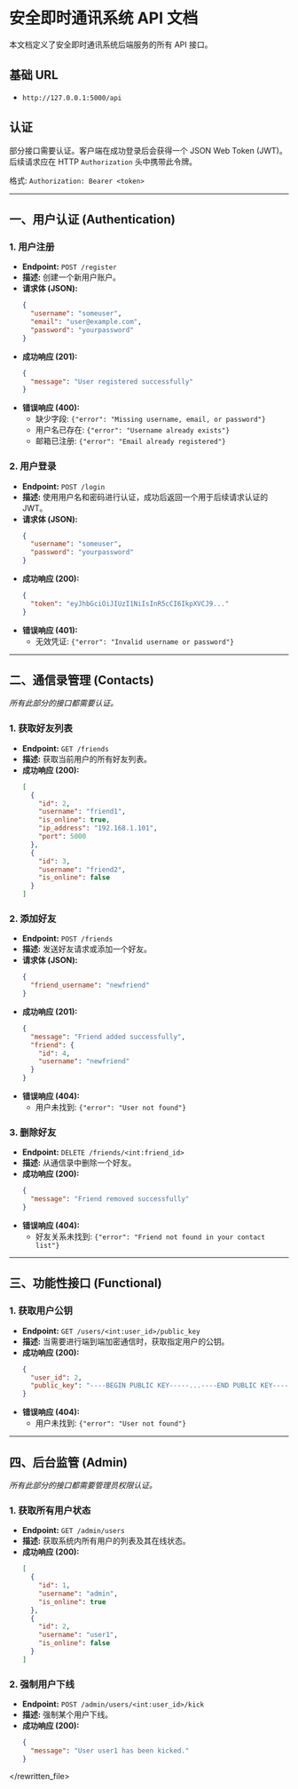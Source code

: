 # 安全即时通讯系统 API 文档

本文档定义了安全即时通讯系统后端服务的所有 API 接口。

## 基础 URL

- `http://127.0.0.1:5000/api`

## 认证

部分接口需要认证。客户端在成功登录后会获得一个 JSON Web Token (JWT)。后续请求应在 HTTP `Authorization` 头中携带此令牌。

格式: `Authorization: Bearer <token>`

---

## 一、用户认证 (Authentication)

### 1. 用户注册

- **Endpoint:** `POST /register`
- **描述:** 创建一个新用户账户。
- **请求体 (JSON):**
  ```json
  {
    "username": "someuser",
    "email": "user@example.com",
    "password": "yourpassword"
  }
  ```
- **成功响应 (201):**
  ```json
  {
    "message": "User registered successfully"
  }
  ```
- **错误响应 (400):**
  - 缺少字段: `{"error": "Missing username, email, or password"}`
  - 用户名已存在: `{"error": "Username already exists"}`
  - 邮箱已注册: `{"error": "Email already registered"}`

### 2. 用户登录

- **Endpoint:** `POST /login`
- **描述:** 使用用户名和密码进行认证，成功后返回一个用于后续请求认证的 JWT。
- **请求体 (JSON):**
  ```json
  {
    "username": "someuser",
    "password": "yourpassword"
  }
  ```
- **成功响应 (200):**
  ```json
  {
    "token": "eyJhbGciOiJIUzI1NiIsInR5cCI6IkpXVCJ9..."
  }
  ```
- **错误响应 (401):**
  - 无效凭证: `{"error": "Invalid username or password"}`

---

## 二、通信录管理 (Contacts)

*所有此部分的接口都需要认证。*

### 1. 获取好友列表

- **Endpoint:** `GET /friends`
- **描述:** 获取当前用户的所有好友列表。
- **成功响应 (200):**
  ```json
  [
    {
      "id": 2,
      "username": "friend1",
      "is_online": true,
      "ip_address": "192.168.1.101",
      "port": 5000
    },
    {
      "id": 3,
      "username": "friend2",
      "is_online": false
    }
  ]
  ```

### 2. 添加好友

- **Endpoint:** `POST /friends`
- **描述:** 发送好友请求或添加一个好友。
- **请求体 (JSON):**
  ```json
  {
    "friend_username": "newfriend"
  }
  ```
- **成功响应 (201):**
  ```json
  {
    "message": "Friend added successfully",
    "friend": {
      "id": 4,
      "username": "newfriend"
    }
  }
  ```
- **错误响应 (404):**
  - 用户未找到: `{"error": "User not found"}`

### 3. 删除好友

- **Endpoint:** `DELETE /friends/<int:friend_id>`
- **描述:** 从通信录中删除一个好友。
- **成功响应 (200):**
  ```json
  {
    "message": "Friend removed successfully"
  }
  ```
- **错误响应 (404):**
  - 好友关系未找到: `{"error": "Friend not found in your contact list"}`

---

## 三、功能性接口 (Functional)

### 1. 获取用户公钥

- **Endpoint:** `GET /users/<int:user_id>/public_key`
- **描述:** 当需要进行端到端加密通信时，获取指定用户的公钥。
- **成功响应 (200):**
  ```json
  {
    "user_id": 2,
    "public_key": "----BEGIN PUBLIC KEY-----...----END PUBLIC KEY-----"
  }
  ```
- **错误响应 (404):**
  - 用户未找到: `{"error": "User not found"}`

---

## 四、后台监管 (Admin)

*所有此部分的接口都需要管理员权限认证。*

### 1. 获取所有用户状态

- **Endpoint:** `GET /admin/users`
- **描述:** 获取系统内所有用户的列表及其在线状态。
- **成功响应 (200):**
  ```json
  [
    {
      "id": 1,
      "username": "admin",
      "is_online": true
    },
    {
      "id": 2,
      "username": "user1",
      "is_online": false
    }
  ]
  ```

### 2. 强制用户下线

- **Endpoint:** `POST /admin/users/<int:user_id>/kick`
- **描述:** 强制某个用户下线。
- **成功响应 (200):**
  ```json
  {
    "message": "User user1 has been kicked."
  }
  ```


</rewritten_file> 